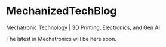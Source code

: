 # MechanizedTechBlog
 Mechatronic Technology | 3D Printing, Electronics, and Gen AI

 The latest in Mechatronics will be here soon.
